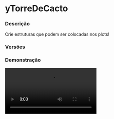 # yTorreDeCacto
<secondary-label ref="rankup"/>

### Descrição
Crie estruturas que podem ser colocadas nos plots!

### Versões
<secondary-label ref="1.8"/>
<secondary-label ref="1.9"/>
<secondary-label ref="1.10"/>
<secondary-label ref="1.11"/>
<secondary-label ref="1.12"/>
<secondary-label ref="1.13"/>
<secondary-label ref="1.14"/>
<secondary-label ref="1.15"/>
<secondary-label ref="1.16"/>
<secondary-label ref="1.17"/>
<secondary-label ref="1.18"/>
<secondary-label ref="1.19"/>
<secondary-label ref="1.20"/>
<secondary-label ref="1.21"/>

### Demonstração
<video src="//www.youtube.com/watch?v=xBMdm8NuAL4"/>


<chapter title="Comandos" id="commands" collapsible="true">
<code-block lang="plain text">/torre - Envia a mensagem de ajuda
/torre help - Envia a mensagem de ajuda
/torre give - Dá estruturas para um jogador
/torre reload - Recarrega as configurações</code-block>
</chapter>

<chapter title="Permissões" id="permissions" collapsible="true">
<code-block lang="plain text">ytorredecacto.use - Permissão para o /torre e /torre help
ytorredecacto.give - Permissão para o /torre give
ytorredecacto.admin.reload - Permissão para o /pets reload</code-block>
</chapter>

## Configuração
<primary-label ref="config"/>
Aqui estão as configurações padrões para este plugin.

<chapter title="Arquivos de Configuração" collapsible="true">
<chapter title="Estrutura do diretório" collapsible="false">
<code-block lang="plain text" ignore-vars="true">
Estrutura do diretório:
└── yTorreDeCacto/
    ├── structures/
    │    └── cactus_tower.yml
    ├── commands.yml
    ├── config.yml
    └── messages.yml
</code-block>
</chapter>

<chapter title="structures" collapsible="true">
<chapter title="cactus_tower.yml" collapsible="true">
<code-block lang="yaml" ignore-vars="true">
<![CDATA[
# Nome da ESTRUTURA
display-name: '&aTorre de Cacto'

# Bloco que irá aparecer no preview caso esteja bloqueado de por
preview-block: 'RED_STAINED_GLASS'

# Quantia de vezes que a estrutura irá se repetir (para cima)
repeat-amount: 5

# Item que o jogador irá receber
item:
  material: CACTUS
  name: '&aTorre de Cactos'
  lore:
    - '&7Este item irá gerar uma'
    - '&7incrível torre de cactos.'
    - ''
    - '&f Quantia da torre: &a5 níveis'
    - ''
    - '&aClique para ativar.'

# Siglas de cada bloco para identificação no pattern
blocks:
  - 'C,CACTUS'
  - 'X,AIR'
  - 'D,DIRT'
  - 'S,SAND'

# Modelagem da estrutura
patterns:
  bottom:
    y: 1
    pattern:
      - 'XDX'
      - 'DXD'
      - 'XDX'
  sands:
    y: 2
    pattern:
      - 'XSX'
      - 'SXS'
      - 'XSX'
  cactus:
    y: 3
    pattern:
      - 'XCX'
      - 'CXC'
      - 'XCX'
  top:
    y: 4
    pattern:
      - 'XXX'
      - 'XDX'
      - 'XXX'
]]>
</code-block>
</chapter>

</chapter>

<chapter title="commands.yml" collapsible="true">
<code-block lang="yaml" ignore-vars="true">
<![CDATA[
#     ___                                          _
#    / __\___  _ __ ___  _ __ ___   __ _ _ __   __| |___
#   / /  / _ \| '_ ` _ \| '_ ` _ \ / _` | '_ \ / _` / __|
#  / /__| (_) | | | | | | | | | | | (_| | | | | (_| \__ \
#  \____/\___/|_| |_| |_|_| |_| |_|\__,_|_| |_|\__,_|___/
#
# Lista de comandos do plugin.

# Utilize "comando|comando" para criar aliases.
# Por exemplo: "gm|gamemode"
# Você pode criar quantas aliases quiser.
commands:
  tower: 'torre|torres|tower|towers'
]]>
</code-block>
</chapter>

<chapter title="config.yml" collapsible="true">
<code-block lang="yaml" ignore-vars="true">
<![CDATA[
#       _____                   ____        ____           _
#  _   |_   _|__  _ __ _ __ ___|  _ \  ___ / ___|__ _  ___| |_ ___
# | | | || |/ _ \| '__| '__/ _ \ | | |/ _ \ |   / _` |/ __| __/ _ \
# | |_| || | (_) | |  | | |  __/ |_| |  __/ |__| (_| | (__| || (_) |
#  \__, ||_|\___/|_|  |_|  \___|____/ \___|\____\__,_|\___|\__\___/
#  |___/
#

#   __      _   _   _
#  / _\ ___| |_| |_(_)_ __   __ _ ___
#  \ \ / _ \ __| __| | '_ \ / _` / __|
#  _\ \  __/ |_| |_| | | | | (_| \__ \
#  \__/\___|\__|\__|_|_| |_|\__, |___/
#
# Sistemas principais.

general:
  # Tempo que levará para atualizar o preview
  # em ticks (20 ticks = 1 segundo)
  refresh-time: 5
  # Distância do preview
  # em blocos
  preview-distance: 5
  # Ativar o preview no shift
  shift-preview: true
  # Ativar o preview sem shift
  no-shift-preview: false
]]>
</code-block>
</chapter>

<chapter title="messages.yml" collapsible="true">
<code-block lang="yaml" ignore-vars="true">
<![CDATA[
#
#    /\/\   ___  ___ ___  __ _  __ _  ___  ___
#   /    \ / _ \/ __/ __|/ _` |/ _` |/ _ \/ __|
#  / /\/\ \  __/\__ \__ \ (_| | (_| |  __/\__ \
#  \/    \/\___||___/___/\__,_|\__, |\___||___/
#                              |___/
#
# Plugin messages

chat:
  syntax: '&cUse: /{command} {syntax}'
  target: '&cJogador {player} não encontrado.'
  number: '&cO argumento não é um número.'
  permission: '&cVocê não tem permissão para fazer isto.'
  console: '&cApenas jogadores in-game podem realizar esta ação.'
  cancelled: '&cVocê cancelou a ação.'
  reload: '&aConfigurações recarregadas com sucesso.'
  help: |

    &a/tower give &8- &7Dar uma estrutura para um/todos os jogadores.
    &a/tower reload &8- &7Recarrega as configurações.

  structure-give: '&aVocê deu &7{amount}x {structure}&a para o jogador &7{player}&a.'
  structure-received: '&aVocê recebeu &7{amount}x {structure}&a.'
  structure-list: |
    &cEstrutura não encontrada.
    &cEstruturas disponíveis: &f{list}
]]>
</code-block>
</chapter>

</chapter>


## Erros comuns
<primary-label ref="errors"/>

Antes de configurar o plugin, revise os pontos listados aqui para evitar problemas frequentes durante a configuração.

<seealso style="cards">
    <category ref="wrs">
        <a href="yplugins.md"></a>        <a href="https://ystoreplugins.com.br/plugins/detalhes/152-yTorreDeCacto">Site do plugin yTorreDeCacto</a>
    </category>
</seealso>
